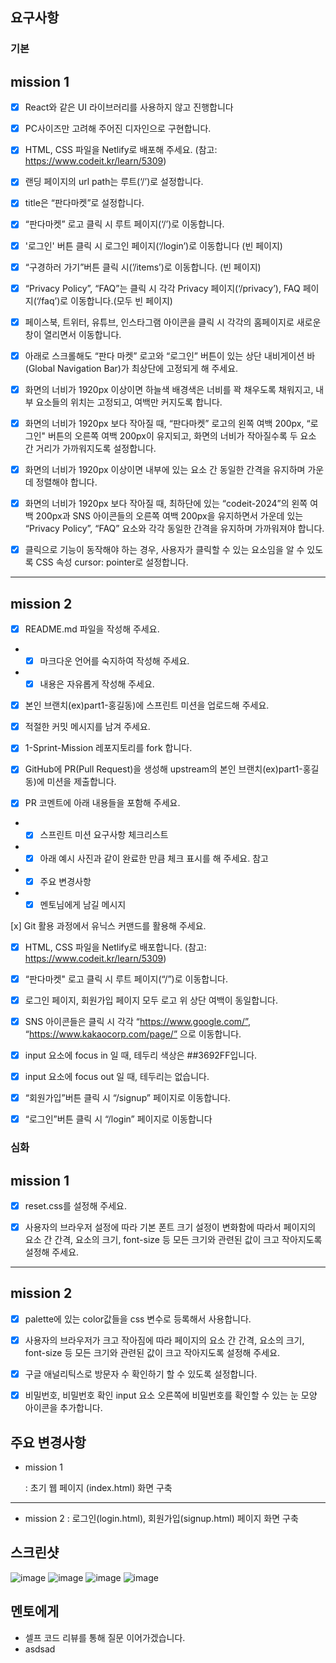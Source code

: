 
## 요구사항

### 기본
## mission 1

- [x]  React와 같은 UI 라이브러리를 사용하지 않고 진행합니다

- [x]  PC사이즈만 고려해 주어진 디자인으로 구현합니다.

- [x]  HTML, CSS 파일을 Netlify로 배포해 주세요. (참고: https://www.codeit.kr/learn/5309)

- [x]  랜딩 페이지의 url path는 루트(‘/’)로 설정합니다.

- [x]  title은 “판다마켓”로 설정합니다.

- [x]  “판다마켓” 로고 클릭 시 루트 페이지(‘/’)로 이동합니다.

- [x]  '로그인' 버튼 클릭 시 로그인 페이지(‘/login’)로 이동합니다 (빈 페이지)

- [x]  “구경하러 가기”버튼 클릭 시(’/items’)로 이동합니다. (빈 페이지)

- [x]  “Privacy Policy”, “FAQ”는 클릭 시 각각 Privacy 페이지(‘/privacy’), FAQ 페이지(‘/faq’)로 이동합니다.(모두 빈 페이지)

- [x]  페이스북, 트위터, 유튜브, 인스타그램 아이콘을 클릭 시 각각의 홈페이지로 새로운 창이 열리면서 이동합니다.

- [x]  아래로 스크롤해도 “판다 마켓” 로고와 “로그인” 버튼이 있는 상단 내비게이션 바(Global Navigation Bar)가 최상단에 고정되게 해 주세요.

- [x]  화면의 너비가 1920px 이상이면 하늘색 배경색은 너비를 꽉 채우도록 채워지고, 내부 요소들의 위치는 고정되고, 여백만 커지도록 합니다.

- [x]  화면의 너비가 1920px 보다 작아질 때, “판다마켓” 로고의 왼쪽 여백 200px, “로그인" 버튼의 오른쪽 여백 200px이 유지되고, 화면의 너비가 작아질수록 두 요소 간 거리가 가까워지도록 설정합니다.

- [x]  화면의 너비가 1920px 이상이면 내부에 있는 요소 간 동일한 간격을 유지하며 가운데 정렬해야 합니다.

- [x]  화면의 너비가 1920px 보다 작아질 때, 최하단에 있는 “codeit-2024”의 왼쪽 여백 200px과 SNS 아이콘들의 오른쪽 여백 200px을 유지하면서 가운데 있는 “Privacy Policy”, “FAQ” 요소와 각각 동일한 간격을 유지하며 가까워져야 합니다.

- [x]  클릭으로 기능이 동작해야 하는 경우, 사용자가 클릭할 수 있는 요소임을 알 수 있도록 CSS 속성 cursor: pointer로 설정합니다.

- ------------------------------
## mission 2

- [x]  README.md 파일을 작성해 주세요.

 - - [x] 마크다운 언어를 숙지하여 작성해 주세요.

 - - [x] 내용은 자유롭게 작성해 주세요.

- [x]  본인 브랜치(ex)part1-홍길동)에 스프린트 미션을 업로드해 주세요.

- [x]  적절한 커밋 메시지를 남겨 주세요.

- [x]  1-Sprint-Mission 레포지토리를 fork 합니다.

- [x]  GitHub에 PR(Pull Request)을 생성해 upstream의 본인 브랜치(ex)part1-홍길동)에 미션을 제출합니다.

- [x]  PR 코멘트에 아래 내용들을 포함해 주세요.

- - [x]  스프린트 미션 요구사항 체크리스트

- - [x] 아래 예시 사진과 같이 완료한 만큼 체크 표시를 해 주세요. 참고

- - [x]  주요 변경사항

- - [x]  멘토님에게 남길 메시지

[x]  Git 활용 과정에서 유닉스 커맨드를 활용해 주세요.

- [x]  HTML, CSS 파일을 Netlify로 배포합니다. (참고: https://www.codeit.kr/learn/5309)

- [x] “판다마켓" 로고 클릭 시 루트 페이지(“/”)로 이동합니다.

- [x] 로그인 페이지, 회원가입 페이지 모두 로고 위 상단 여백이 동일합니다.

- [x] SNS 아이콘들은 클릭 시 각각 “https://www.google.com/”, “https://www.kakaocorp.com/page/” 으로 이동합니다.

- [x] input 요소에 focus in 일 때, 테두리 색상은 ##3692FF입니다.

- [x] input 요소에 focus out 일 때, 테두리는 없습니다.

- [x] “회원가입”버튼 클릭 시 “/signup” 페이지로 이동합니다.

- [x] “로그인”버튼 클릭 시 “/login” 페이지로 이동합니다

### 심화
## mission 1

- [x] reset.css를 설정해 주세요.

- [x] 사용자의 브라우저 설정에 따라 기본 폰트 크기 설정이 변화함에 따라서 페이지의 요소 간 간격, 요소의 크기, font-size 등 모든 크기와 관련된 값이 크고 작아지도록 설정해 주세요.

-------------------------------------
## mission 2

- [x] palette에 있는 color값들을 css 변수로 등록해서 사용합니다.

- [x] 사용자의 브라우저가 크고 작아짐에 따라 페이지의 요소 간 간격, 요소의 크기, font-size 등 모든 크기와 관련된 값이 크고 작아지도록 설정해 주세요.

- [x] 구글 애널리틱스로 방문자 수 확인하기 할 수 있도록 설정합니다.

- [x] 비밀번호, 비밀번호 확인 input 요소 오른쪽에 비밀번호를 확인할 수 있는 눈 모양 아이콘을 추가합니다.

## 주요 변경사항

- mission 1

  : 초기 웹 페이지 (index.html) 화면 구축

----------------------
- mission 2
  : 로그인(login.html), 회원가입(signup.html) 페이지 화면 구축

## 스크린샷

![image](../page_img/index.png)
![image](../page_img/login.png)
![image](../page_img/signup.png)
![image](../page_img/g_analytics.png)

## 멘토에게

- 셀프 코드 리뷰를 통해 질문 이어가겠습니다.
- asdsad
